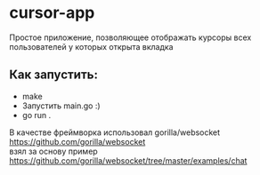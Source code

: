 # cursor-app
Простое приложение, позволяющее отображать курсоры всех пользователей у которых открыта вкладка  
## Как запустить:  
 * make
 * Запустить main.go :) 
 * go run .
  
В качестве фреймворка использовал gorilla/websocket  
https://github.com/gorilla/websocket  
взял за основу пример  
https://github.com/gorilla/websocket/tree/master/examples/chat